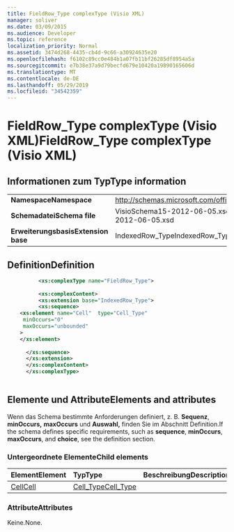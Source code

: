 ```yaml
---
title: FieldRow_Type complexType (Visio XML)
manager: soliver
ms.date: 03/09/2015
ms.audience: Developer
ms.topic: reference
localization_priority: Normal
ms.assetid: 3474d268-4435-cb4d-9c66-a30924635e20
ms.openlocfilehash: f6102c89cc0e484b1a07fb11bf26285df8954a5a
ms.sourcegitcommit: e7b38e37a9d79becfd679e10420a19890165606d
ms.translationtype: MT
ms.contentlocale: de-DE
ms.lasthandoff: 05/29/2019
ms.locfileid: "34542359"
---
```

# <a name="fieldrow_type-complextype-visio-xml"></a><span data-ttu-id="e182c-102">FieldRow_Type complexType (Visio XML)</span><span class="sxs-lookup"><span data-stu-id="e182c-102">FieldRow_Type complexType (Visio XML)</span></span>

## <a name="type-information"></a><span data-ttu-id="e182c-103">Informationen zum Typ</span><span class="sxs-lookup"><span data-stu-id="e182c-103">Type information</span></span>

|||
|:-----|:-----|
|<span data-ttu-id="e182c-104">**Namespace**</span><span class="sxs-lookup"><span data-stu-id="e182c-104">**Namespace**</span></span> <br/> |http://schemas.microsoft.com/office/visio/2011/1/core  <br/> |
|<span data-ttu-id="e182c-105">**Schemadatei**</span><span class="sxs-lookup"><span data-stu-id="e182c-105">**Schema file**</span></span> <br/> |<span data-ttu-id="e182c-106">VisioSchema15-2012-06-05.xsd</span><span class="sxs-lookup"><span data-stu-id="e182c-106">VisioSchema15-2012-06-05.xsd</span></span>  <br/> |
|<span data-ttu-id="e182c-107">**Erweiterungsbasis**</span><span class="sxs-lookup"><span data-stu-id="e182c-107">**Extension base**</span></span> <br/> |<span data-ttu-id="e182c-108">IndexedRow_Type</span><span class="sxs-lookup"><span data-stu-id="e182c-108">IndexedRow_Type</span></span>  <br/> |
   
## <a name="definition"></a><span data-ttu-id="e182c-109">Definition</span><span class="sxs-lookup"><span data-stu-id="e182c-109">Definition</span></span>

```XML
          <xs:complexType name="FieldRow_Type">
          
          <xs:complexContent>
          <xs:extension base="IndexedRow_Type">
          <xs:sequence>
    <xs:element name="Cell"  type="Cell_Type"
     minOccurs="0"
     maxOccurs="unbounded"
    >
    </xs:element>
    
      </xs:sequence>
      </xs:extension>
      </xs:complexContent>
      </xs:complexType>
      
```

## <a name="elements-and-attributes"></a><span data-ttu-id="e182c-110">Elemente und Attribute</span><span class="sxs-lookup"><span data-stu-id="e182c-110">Elements and attributes</span></span>

<span data-ttu-id="e182c-111">Wenn das Schema bestimmte Anforderungen definiert, z. B. **Sequenz**, **minOccurs,** **maxOccurs** und **Auswahl,** finden Sie im Abschnitt Definition.</span><span class="sxs-lookup"><span data-stu-id="e182c-111">If the schema defines specific requirements, such as **sequence**, **minOccurs**, **maxOccurs**, and **choice**, see the definition section.</span></span> 
  
### <a name="child-elements"></a><span data-ttu-id="e182c-112">Untergeordnete Elemente</span><span class="sxs-lookup"><span data-stu-id="e182c-112">Child elements</span></span>

|<span data-ttu-id="e182c-113">**Element**</span><span class="sxs-lookup"><span data-stu-id="e182c-113">**Element**</span></span>|<span data-ttu-id="e182c-114">**Typ**</span><span class="sxs-lookup"><span data-stu-id="e182c-114">**Type**</span></span>|<span data-ttu-id="e182c-115">**Beschreibung**</span><span class="sxs-lookup"><span data-stu-id="e182c-115">**Description**</span></span>|
|:-----|:-----|:-----|
|[<span data-ttu-id="e182c-116">Cell</span><span class="sxs-lookup"><span data-stu-id="e182c-116">Cell</span></span>](cell-element-field-sectionvisio-xml.md) <br/> |[<span data-ttu-id="e182c-117">Cell_Type</span><span class="sxs-lookup"><span data-stu-id="e182c-117">Cell_Type</span></span>](cell_type-complextypevisio-xml.md) <br/> ||
   
### <a name="attributes"></a><span data-ttu-id="e182c-118">Attribute</span><span class="sxs-lookup"><span data-stu-id="e182c-118">Attributes</span></span>

<span data-ttu-id="e182c-119">Keine.</span><span class="sxs-lookup"><span data-stu-id="e182c-119">None.</span></span>
  

